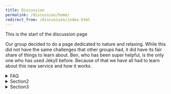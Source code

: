 ```yaml
---
title: Discussion
permalink: /discussion/home/
redirect_from: /discussion/index.html
---
```

This is the start of the discussion page

Our group decided to do a page dedicated to nature and relaxing. While this did not have the same challenges that other groups had, it did have its fair share of things to learn about. Ben, who has been super helpful, is the only one who has used Jekyll before. Because of that we have all had to learn about this new service and how it works.

<details>
	<summary markdown="span">FAQ</summary>
		Frequently Asked Questions
</details>

<details>
	<summary markdown="span">Section2</summary>
		Section2
</details>

<details>
	<summary markdown="span">Section3</summary>
		Section3
</details>

